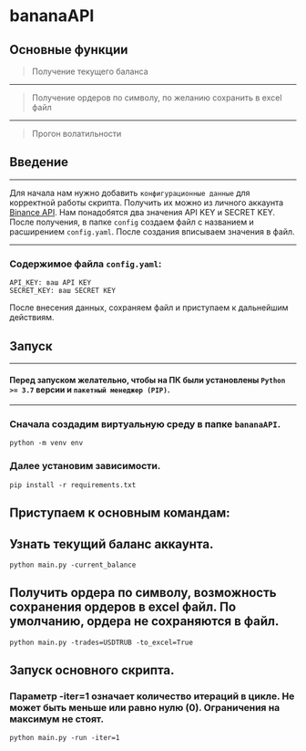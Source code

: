 # bananaAPI

## Основные функции

> Получение текущего баланса
----
> Получение ордеров по символу, по желанию сохранить в excel файл
----
> Прогон волатильности

## Введение
----
Для начала нам нужно добавить `конфигурационные данные` для корректной работы скрипта. Получить их можно из личного аккаунта [Binance API](https://www.binance.com/ru/my/settings/api-management). Нам понадобятся два значения API KEY и SECRET KEY. После получения, в папке `config` создаем файл с названием и расширением `config.yaml`.
После создания вписываем значения в файл.

----

### Содержимое файла `config.yaml`:
```
API_KEY: ваш API KEY
SECRET_KEY: ваш SECRET KEY
```
После внесения данных, сохраняем файл и приступаем к дальнейшим действиям.

## Запуск
----

#### Перед запуском желательно, чтобы на ПК были установлены `Python >= 3.7` версии и `пакетный менеджер (PIP)`.
----

### Сначала создадим виртуальную среду в папке `bananaAPI`.

```shell
python -m venv env
```

### Далее установим зависимости.

```shell
pip install -r requirements.txt
```

## **Приступаем к основным командам:**
## Узнать текущий баланс аккаунта.
```shell
python main.py -current_balance
```

## Получить ордера по символу, возможность сохранения ордеров в excel файл. По умолчанию, ордера не сохраняются в файл.
```shell
python main.py -trades=USDTRUB -to_excel=True
```

## Запуск основного скрипта.
### Параметр -iter=1 означает количество итераций в цикле. Не может быть меньше или равно нулю (0). Ограничения на максимум не стоят.
```shell
python main.py -run -iter=1
```